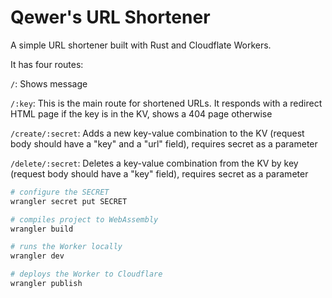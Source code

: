 # Qewer's URL Shortener

A simple URL shortener built with Rust and Cloudflate Workers.

It has four routes:

`/`: Shows message

`/:key`: This is the main route for shortened URLs. It responds with a redirect HTML page if the key is in the KV, shows a 404 page otherwise

`/create/:secret`: Adds a new key-value combination to the KV (request body should have a "key" and a "url" field), requires secret as a parameter

`/delete/:secret`: Deletes a key-value combination from the KV by key (request body should have a "key" field), requires secret as a parameter

```bash
# configure the SECRET
wrangler secret put SECRET

# compiles project to WebAssembly
wrangler build

# runs the Worker locally
wrangler dev

# deploys the Worker to Cloudflare
wrangler publish
```
